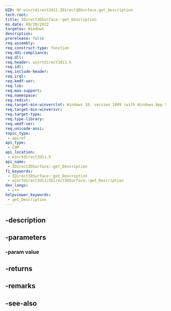 ```yaml
---
UID: NF:winrtdirect3d11.IDirect3DSurface.get_Description
tech.root: 
title: IDirect3DSurface::get_Description
ms.date: 09/20/2022
targetos: Windows
description: 
prerelease: false
req.assembly: 
req.construct-type: function
req.ddi-compliance: 
req.dll: 
req.header: winrtdirect3d11.h
req.idl: 
req.include-header: 
req.irql: 
req.kmdf-ver: 
req.lib: 
req.max-support: 
req.namespace: 
req.redist: 
req.target-min-winverclnt: Windows 10, version 1809 (with Windows App SDK 1.0 Preview 1 or later)
req.target-min-winversvr: 
req.target-type: 
req.type-library: 
req.umdf-ver: 
req.unicode-ansi: 
topic_type:
 - apiref
api_type:
 - COM
api_location:
 - winrtdirect3d11.h
api_name:
 - IDirect3DSurface::get_Description
f1_keywords:
 - IDirect3DSurface::get_Description
 - winrtdirect3d11/IDirect3DSurface::get_Description
dev_langs:
 - c++
helpviewer_keywords:
 - get_Description
---
```


## -description

## -parameters

### -param value

## -returns

## -remarks

## -see-also

